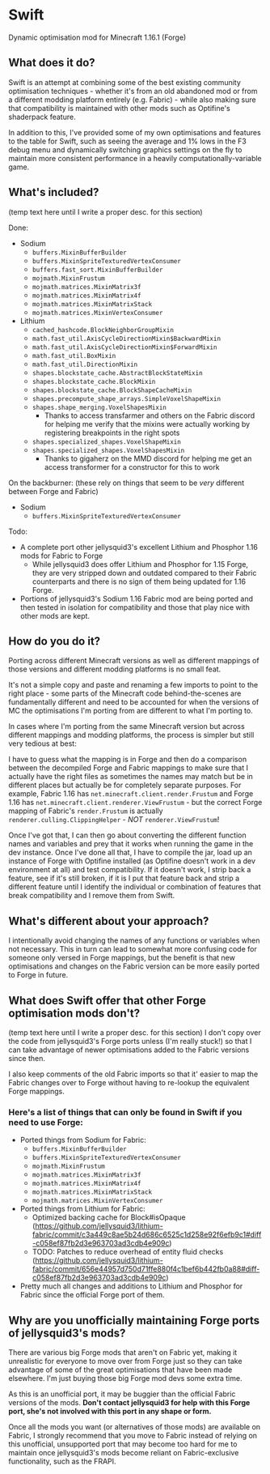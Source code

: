 Swift
=====
Dynamic optimisation mod for Minecraft 1.16.1 (Forge)

What does it do?
----------------
Swift is an attempt at combining some of the best existing community optimisation techniques - whether it's from an old abandoned mod or from a different modding platform entirely (e.g. Fabric) - while also making sure that compatibility is maintained with other mods such as Optifine's shaderpack feature.

In addition to this, I've provided some of my own optimisations and features to the table for Swift, such as seeing the average and 1% lows in the F3 debug menu and dynamically switching graphics settings on the fly to maintain more consistent performance in a heavily computationally-variable game.

What's included?
----------------
(temp text here until I write a proper desc. for this section)

Done:
- Sodium
    - `buffers.MixinBufferBuilder`
    - `buffers.MixinSpriteTexturedVertexConsumer`
    - `buffers.fast_sort.MixinBufferBuilder`
    - `mojmath.MixinFrustum`
    - `mojmath.matrices.MixinMatrix3f`
    - `mojmath.matrices.MixinMatrix4f`
    - `mojmath.matrices.MixinMatrixStack`
    - `mojmath.matrices.MixinVertexConsumer`
- Lithium
    - `cached_hashcode.BlockNeighborGroupMixin`
    - `math.fast_util.AxisCycleDirectionMixin$BackwardMixin`
    - `math.fast_util.AxisCycleDirectionMixin$ForwardMixin`
    - `math.fast_util.BoxMixin`
    - `math.fast_util.DirectionMixin`
    - `shapes.blockstate_cache.AbstractBlockStateMixin`
    - `shapes.blockstate_cache.BlockMixin`
    - `shapes.blockstate_cache.BlockShapeCacheMixin`
    - `shapes.precompute_shape_arrays.SimpleVoxelShapeMixin`
    - `shapes.shape_merging.VoxelShapesMixin`
        - Thanks to access transfarmer and others on the Fabric discord for helping me verify that the mixins were actually working by registering breakpoints in the right spots
    - `shapes.specialized_shapes.VoxelShapeMixin`
    - `shapes.specialized_shapes.VoxelShapesMixin`
        - Thanks to gigaherz on the MMD discord for helping me get an access transformer for a constructor for this to work

On the backburner:
(these rely on things that seem to be *very* different between Forge and Fabric)
- Sodium
    - `buffers.MixinSpriteTexturedVertexConsumer`

Todo:
- A complete port other jellysquid3's excellent Lithium and Phosphor 1.16 mods for Fabric to Forge
    - While jellysquid3 does offer Lithium and Phosphor for 1.15 Forge, they are very stripped down and outdated compared to their Fabric counterparts and there is no sign of them being updated for 1.16 Forge.
- Portions of jellysquid3's Sodium 1.16 Fabric mod are being ported and then tested in isolation for compatibility and those that play nice with other mods are kept.

How do you do it?
-----------------
Porting across different Minecraft versions as well as different mappings of those versions and different modding platforms is no small feat.

It's not a simple copy and paste and renaming a few imports to point to the right place - some parts of the Minecraft code behind-the-scenes are fundamentally different and need to be accounted for when the versions of MC the optimisations I'm porting from are different to what I'm porting to.

In cases where I'm porting from the same Minecraft version but across different mappings and modding platforms, the process is simpler but still very tedious at best:

I have to guess what the mapping is in Forge and then do a comparison between the decompiled Forge and Fabric mappings to make sure that I actually have the right files as sometimes the names may match but be in different places but actually be for completely separate purposes. For example, Fabric 1.16 has `net.minecraft.client.render.Frustum` and Forge 1.16 has `net.minecraft.client.renderer.ViewFrustum` - but the correct Forge mapping of Fabric's `render.Frustum` is actually `renderer.culling.ClippingHelper` - *NOT* `renderer.ViewFrustum`!

Once I've got that, I can then go about converting the different function names and variables and prey that it works when running the game in the dev instance. Once I've done all that, I have to compile the jar, load up an instance of Forge with Optifine installed (as Optifine doesn't work in a dev environment at all) and test compatibility. If it doesn't work, I strip back a feature, see if it's still broken, if it is I put that feature back and strip a different feature until I identify the individual or combination of features that break compatibility and I remove them from Swift.

What's different about your approach?
-------------------------------------
I intentionally avoid changing the names of any functions or variables when not necessary. This in turn can lead to somewhat more confusing code for someone only versed in Forge mappings, but the benefit is that new optimisations and changes on the Fabric version can be more easily ported to Forge in future.

What does Swift offer that other Forge optimisation mods don't?
---------------------------------------------------------------
(temp text here until I write a proper desc. for this section)
I don't copy over the code from jellysquid3's Forge ports unless (I'm really stuck!) so that I can take advantage of newer optimisations added to the Fabric versions since then.

I also keep comments of the old Fabric imports so that it' easier to map the Fabric changes over to Forge without having to re-lookup the equivalent Forge mappings.

### Here's a list of things that can only be found in Swift if you need to use Forge:
- Ported things from Sodium for Fabric:
    - `buffers.MixinBufferBuilder`
    - `buffers.MixinSpriteTexturedVertexConsumer`
    - `mojmath.MixinFrustum`
    - `mojmath.matrices.MixinMatrix3f`
    - `mojmath.matrices.MixinMatrix4f`
    - `mojmath.matrices.MixinMatrixStack`
    - `mojmath.matrices.MixinVertexConsumer`
- Ported things from Lithium for Fabric:
    - Optimized backing cache for Block#isOpaque (https://github.com/jellysquid3/lithium-fabric/commit/c3a449c8ae5b24d686c6525c1d258e92f6efb9c1#diff-c058ef87fb2d3e963703ad3cdb4e909c)
    - TODO: Patches to reduce overhead of entity fluid checks (https://github.com/jellysquid3/lithium-fabric/commit/656e44957d750d71ffe880f4c1bef6b442fb0a88#diff-c058ef87fb2d3e963703ad3cdb4e909c)
- Pretty much all changes and additions to Lithium and Phosphor for Fabric since the official Forge port of them.

Why are you unofficially maintaining Forge ports of jellysquid3's mods?
-----------------------------------------------------------------------
There are various big Forge mods that aren't on Fabric yet, making it unrealistic for everyone to move over from Forge just so they can take advantage of some of the great optimisations that have been made elsewhere. I'm just buying those big Forge mod devs some extra time.

As this is an unofficial port, it may be buggier than the official Fabric versions of the mods. **Don't contact jellysquid3 for help with this Forge port, she's not involved with this port in any shape or form.**

Once all the mods you want (or alternatives of those mods) are available on Fabric, I strongly recommend that you move to Fabric instead of relying on this unofficial, unsupported port that may become too hard for me to maintain once jellysquid3's mods become reliant on Fabric-exclusive functionality, such as the FRAPI.